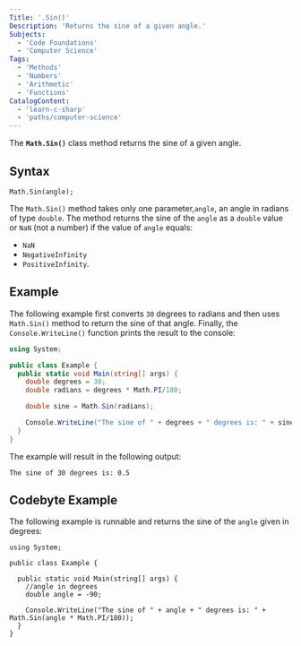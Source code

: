 ```yaml
---
Title: '.Sin()'
Description: 'Returns the sine of a given angle.'
Subjects:
  - 'Code Foundations'
  - 'Computer Science'
Tags:
  - 'Methods'
  - 'Numbers'
  - 'Arithmetic'
  - 'Functions' 
CatalogContent:
  - 'learn-c-sharp'
  - 'paths/computer-science'
---
```


The **`Math.Sin()`** class method returns the sine of a given angle.

## Syntax

```pseudo
Math.Sin(angle);
```

The `Math.Sin()` method takes only one parameter,`angle`, an angle in radians of type `double`. The method returns the sine of the `angle` as a `double` value  or `NaN` (not a number) if the value of `angle` equals:

- `NaN`
- `NegativeInfinity`
- `PositiveInfinity`.

## Example

The following example first converts `30` degrees to radians and then uses `Math.Sin()` method to return the sine of that angle. Finally, the `Console.WriteLine()` function prints the result to the console:

```cs
using System;

public class Example {
  public static void Main(string[] args) {
    double degrees = 30;
    double radians = degrees * Math.PI/180;

    double sine = Math.Sin(radians);

    Console.WriteLine("The sine of " + degrees + " degrees is: " + sine);
  }
}
```

The example will result in the following output:

```shell
The sine of 30 degrees is: 0.5
```

## Codebyte Example

The following example is runnable and returns the sine of the `angle` given in degrees:

```codebyte/csharp
using System;

public class Example {

  public static void Main(string[] args) {
    //angle in degrees
    double angle = -90;

    Console.WriteLine("The sine of " + angle + " degrees is: " + Math.Sin(angle * Math.PI/180));
  }
}
```
